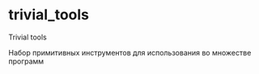 # trivial_tools
Trivial tools

Набор примитивных инструментов для использования во множестве программ 
